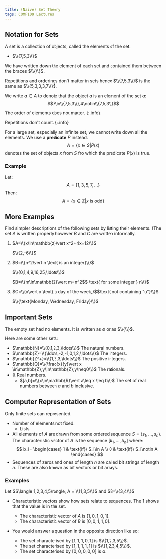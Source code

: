 ```yaml
---
title: (Naive) Set Theory
tags: COMP109 Lectures
---
```

## Notation for Sets
A set is a collection of objects, called the elements of the set. 

* $\\{7,5,3\\}$

We have written down the element of each set and contained them between the braces $\\{\\}$.

Repetitions and orderings don't matter in sets hence $\\{7,5,3\\}$ is the same as $\\{5,3,3,3,7\\}$. 

We write $a\in A$ to denote that the object $a$ is an element of the set $a$: $$7\in\\{7,5,3\\},4\notin\\{7,5,3\\}$$

The order of elements does not matter.
{:.info}

Repetitions don't count.
{:.info}

For a large set, especially an infinite set, we cannot write down all the elements. We use a **predicate** $P$ instead.
$$A=\{x\in S\vert P(x)$$
denotes the set of objects $x$ from $S$ fro which the predicate $P(x)$ is true.

### Example
Let:
$$A = \{1,3,5,7,\ldots\}$$
Then:
$$A=\{x\in \mathbb{Z} \vert x \text{ is odd}\}$$

## More Examples
Find simpler descriptions of the following sets by listing their elements. (The set $A$ is written properly however $B$ and $C$ are written informally.

1. $A=\\{x\in\mathbb{z}\vert x^2+4x=12\\}$

	$\\{2,-6\\}$
1. $B=\\{n^2\vert n \text{ is an integer}\\}$

	$\\{0,1,4,9,16,25,\ldots\\}$
	
	$B=\\{m\in\mathbb{Z}\vert m=n^2$$ \text{ for some integer } n\\}$
	
1. $C=\\{x\vert x \text{ a day of the week,}$$\text{ not containing "u"}\\}$
	
	$\\{\text{Monday, Wednesday, Friday}\\}$
	
## Important Sets
The empty set had no elements. It is written as $\emptyset$ or as $\\{\\}$. 

Here are some other sets:

* $\mathbb{N}=\\{0,1,2,3,\ldots\\}$ The natural numbers.
* $\mathbb{Z}=\\{\ldots,-2,-1,0,1,2,\ldots\\}$ The integers.
* $\mathbb{Z^+}=\\{1,2,3,\ldots\\}$ The positive integers.
* $\mathbb{Q}=\\{\frac{x}{y}\vert x \in\mathbb{Z},y\in\mathbb{Z},y\neq0\\}$ The rationals.
* $\mathbb{R}$ Real numbers.
	* $[a,b]=\\{x\in\mathbb{R}\vert a\leq x \leq b\\}$ The set of real numbers between $a$ and $b$ inclusive.
	
## Computer Representation of Sets
Only finite sets can represented.

* Number of elements not fixed.
	* Lists
* All elements of $A$ are drawn from some ordered sequence $S=\langle s_1,\ldots,s_n\rangle$. The characteristic vector of $A$ is the sequence $[b_1,\ldots,b_n]$ where:
$$
    b_i=
    \begin{cases}
      1 & \text{if}\ S_i\in A \\
      0 & \text{if}\ S_i\notin A
    \end{cases}
$$
* Sequences of zeros and ones of length $n$ are called bit strings of length $n$. These are also known as bit vectors or bit arrays.

### Examples
Let $S\langle 1,2,3,4,5\rangle, A = \\{1,3,5\\}$ and $B=\\{3,4\\}$

* Characteristic vectors show how sets relate to sequences. The $1$ shows that the value is in the set.
	* The characteristic vector of $A$ is $[1,0,1,0,1]$. 
	* The characteristic vector of $B$ is $[0,0,1,1,0]$.
	
* You would answer a question in the opposite direction like so:
	* The set characterised by $[1,1,1,0,1]$ is $\\{1,2,3,5\\}$.
	* The set characterised by $[1,1,1,1,1]$ is $\\{1,2,3,4,5\\}$.
	* The set characterised by $[0,0,0,0,0]$ is $\emptyset$.
